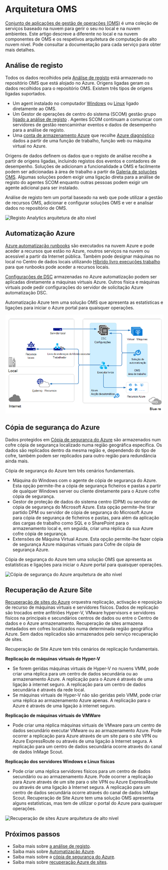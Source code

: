 <properties 
   pageTitle="Arquitetura de gestão conjunto de aplicações (OMS) operações | Microsoft Azure"
   description="Microsoft operações de gestão de conjunto de aplicações (OMS) é baseado na nuvem IT solução de gestão da Microsoft de que o ajuda a gerir e proteger o seu no local e na nuvem infraestrutura.  Este artigo identifica os diferentes serviços incluídos no OMS e fornece ligações para aos respetivos conteúdos detalhadas."
   services="operations-management-suite"
   documentationCenter=""
   authors="bwren"
   manager="jwhit"
   editor="tysonn" />
<tags 
   ms.service="operations-management-suite"
   ms.devlang="na"
   ms.topic="get-started-article"
   ms.tgt_pltfrm="na"
   ms.workload="infrastructure-services"
   ms.date="10/27/2016"
   ms.author="bwren" />

# <a name="oms-architecture"></a>Arquitetura OMS

[Conjunto de aplicações de gestão de operações (OMS)](https://azure.microsoft.com/documentation/services/operations-management-suite/) é uma coleção de serviços baseado na nuvem para gerir o seu no local e na nuvem ambientes.  Este artigo descreve a diferente no local e na nuvem componentes de OMS e os respetivos arquitetura de computação de alto nuvem nível.  Pode consultar a documentação para cada serviço para obter mais detalhes.

## <a name="log-analytics"></a>Análise de registo

Todos os dados recolhidos pela [Análise de registo](https://azure.microsoft.com/documentation/services/log-analytics/) está armazenado no repositório OMS que está alojado no Azure.  Origens ligadas geram os dados recolhidos para o repositório OMS.  Existem três tipos de origens ligadas suportados.

- Um agent instalado no computador [Windows](../log-analytics/log-analytics-windows-agents.md) ou [Linux](../log-analytics/log-analytics-linux-agents.md) ligado diretamente ao OMS.
- Um Gestor de operações de centro do sistema (SCOM) gestão grupo [ligado a análise de registo](../log-analytics/log-analytics-om-agents.md) .  Agentes SCOM continuam a comunicar com servidores de gestão reencaminhar eventos e dados de desempenho para a análise de registo.
- Uma [conta de armazenamento Azure](../log-analytics/log-analytics-azure-storage.md) que recolhe [Azure diagnóstico](../cloud-services/cloud-services-dotnet-diagnostics.md) dados a partir de uma função de trabalho, função web ou máquina virtual no Azure.

Origens de dados definem os dados que o registo de análise recolhe a partir de origens ligadas, incluindo registos dos eventos e contadores de desempenho.  Soluções de adicionam a funcionalidade a OMS e facilmente podem ser adicionadas à área de trabalho a partir da [Galeria de soluções OMS](../log-analytics/log-analytics-add-solutions.md).  Algumas soluções podem exigir uma ligação direta para a análise de registo do agentes SCOM enquanto outras pessoas podem exigir um agente adicional para ser instalado.

Análise de registo tem um portal baseado na web que pode utilizar a gestão de recursos OMS, adicionar e configurar soluções OMS e ver e analisar dados no repositório de OMS.

![Registo Analytics arquitetura de alto nível](media/operations-management-suite-architecture/log-analytics.png)


## <a name="azure-automation"></a>Automatização Azure

[Azure automatização runbooks](http://azure.microsoft.com/documentation/services/automation) são executados na nuvem Azure e pode aceder a recursos que estão no Azure, noutros serviços na nuvem ou acessível a partir da Internet pública.  Também pode designar máquinas no local no Centro de dados locais utilizando [Híbrido livro execuções trabalho](../automation/automation-hybrid-runbook-worker.md) para que runbooks pode aceder a recursos locais.

[Configurações de DSC](../automation/automation-dsc-overview.md) armazenadas no Azure automatização podem ser aplicadas diretamente a máquinas virtuais Azure.  Outros física e máquinas virtuais pode pedir configurações do servidor de solicitação Azure automatização DSC.

Automatização Azure tem uma solução OMS que apresenta as estatísticas e ligações para iniciar o Azure portal para quaisquer operações.

![Automatização Azure arquitetura de alto nível](media/operations-management-suite-architecture/automation.png)

## <a name="azure-backup"></a>Cópia de segurança do Azure

Dados protegidos em [Cópia de segurança do Azure](http://azure.microsoft.com/documentation/services/backup) são armazenados num cofre cópia de segurança localizado numa região geográfica específica.  Os dados são replicados dentro da mesma região e, dependendo do tipo de cofre, também podem ser replicados para outro região para redundância ainda mais.

Cópia de segurança do Azure tem três cenários fundamentais.

- Máquina do Windows com o agente de cópia de segurança do Azure.  Esta opção permite-lhe a cópia de segurança ficheiros e pastas a partir de qualquer Windows server ou cliente diretamente para o Azure cofre cópia de segurança.  
- Gestor de proteção de dados do sistema centro (DPM) ou servidor de cópia de segurança do Microsoft Azure. Esta opção permite-lhe tirar partido DPM ou servidor de cópia de segurança do Microsoft Azure para cópia de segurança de ficheiros e pastas, para além da aplicação das cargas de trabalho como SQL e o SharePoint para o armazenamento local e, em seguida, criar uma réplica da sua Azure cofre cópia de segurança.
- Extensões de Máquina Virtual Azure.  Esta opção permite-lhe fazer cópia de segurança Azure máquinas virtuais para Cofre de cópia de segurança Azure.

Cópia de segurança do Azure tem uma solução OMS que apresenta as estatísticas e ligações para iniciar o Azure portal para quaisquer operações.

![Cópia de segurança do Azure arquitetura de alto nível](media/operations-management-suite-architecture/backup.png)

## <a name="azure-site-recovery"></a>Recuperação de Azure Site

[Recuperação de sites do Azure](http://azure.microsoft.com/documentation/services/site-recovery) orquestra replicação, activação e reposição de recurso de máquinas virtuais e servidores físicos. Dados de replicação são trocados entre anfitriões Hyper-V, VMware hypervisors e servidores físicos na principais e secundários centros de dados ou entre o Centro de dados e o Azure armazenamento.  Recuperação de sites armazena metadados em cofres localizados numa determinada região geográfica Azure. Sem dados replicados são armazenados pelo serviço recuperação de sites.

Recuperação de Site Azure tem três cenários de replicação fundamentais.

**Replicação de máquinas virtuais de Hyper-V**
- Se forem geridas máquinas virtuais de Hyper-V no nuvens VMM, pode criar uma réplica para um centro de dados secundária ou ao armazenamento Azure.  A replicação para o Azure é através de uma ligação à internet seguro.  A replicação para um centro de dados secundária é através da rede local.
- Se máquinas virtuais de Hyper-V não são geridas pelo VMM, pode criar uma réplica ao armazenamento Azure apenas.  A replicação para o Azure é através de uma ligação à internet seguro.
 
**Replicação de máquinas virtuais de VMWare**
- Pode criar uma réplica máquinas virtuais de VMware para um centro de dados secundário executar VMware ou ao armazenamento Azure.  Pode ocorrer a replicação para Azure através de um site para o site VPN ou Azure ExpressRoute ou através de uma ligação à Internet segura. A replicação para um centro de dados secundária ocorre através do canal de dados InMage Scout.
 
**Replicação dos servidores Windows e Linux físicas** 
- Pode criar uma réplica servidores físicos para um centro de dados secundário ou ao armazenamento Azure. Pode ocorrer a replicação para Azure através de um site para o site VPN ou Azure ExpressRoute ou através de uma ligação à Internet segura. A replicação para um centro de dados secundária ocorre através do canal de dados InMage Scout.  Recuperação de Site Azure tem uma solução OMS apresenta alguns estatísticas, mas tem de utilizar o portal do Azure para quaisquer operações.

![Recuperação de sites Azure arquitetura de alto nível](media/operations-management-suite-architecture/site-recovery.png)


## <a name="next-steps"></a>Próximos passos

- Saiba mais sobre [a análise de registo](http://azure.microsoft.com/documentation/services/log-analytics).
- Saiba mais sobre [Automatização Azure](https://azure.microsoft.com/documentation/services/automation).
- Saiba mais sobre a [cópia de segurança do Azure](http://azure.microsoft.com/documentation/services/backup).
- Saiba mais sobre [recuperação Azure de sites](http://azure.microsoft.com/documentation/services/site-recovery).
